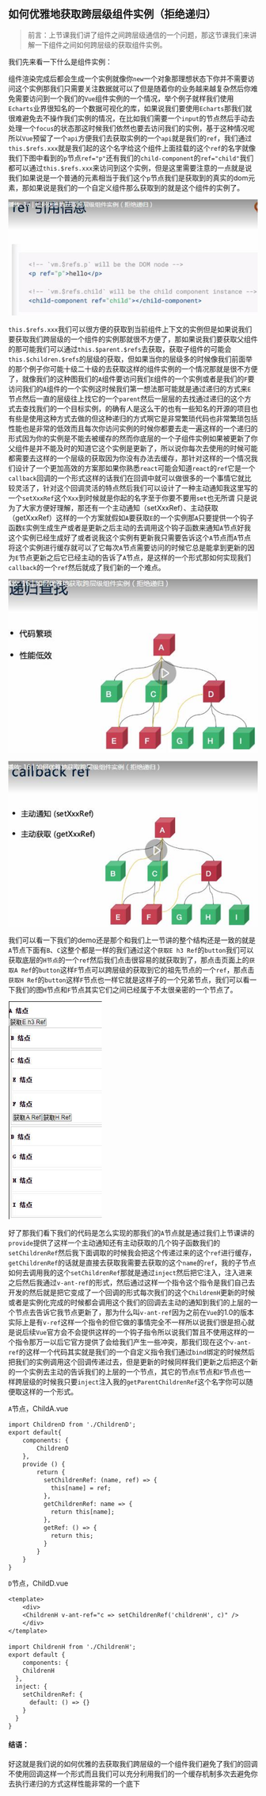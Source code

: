 ## 如何优雅地获取跨层级组件实例（拒绝递归）

> 前言：上节课我们讲了组件之间跨层级通信的一个问题，那这节课我们来讲解一下组件之间如何跨层级的获取组件实例。

我们先来看一下什么是组件实例：

组件渲染完成后都会生成一个实例就像你`new`一个对象那理想状态下你并不需要访问这个实例那我们只需要关注数据就可以了但是随着你的业务越来越复杂然后你难免需要访问到一个我们的`Vue`组件实例的一个情况，举个例子就样我们使用`Echarts`业界很知名的一个数据可视化的库，如果说我们要使用`Echarts`那我们就很难避免去不操作我们实例的情况，在比如我们需要一个`input`的节点然后手动去处理一个`focus`的状态那这时候我们依然也要去访问我们的实例，基于这种情况呢所以`Vue`预留了一个`api`方便我们去获取实例的一个`api`就是我们的`ref`，我们通过`this.$refs.xxx`就是我们起的这个名字给这个组件上面挂载的这个`ref`的名字就像我们下图中看到的`p`节点`ref="p"`还有我们的`child-component`的`ref="child"`我们都可以通过`this.$refs.xxx`来访问到这个实例，但是这里需要注意的一点就是说我们如果说是一个普通的元素相当于我们这个`p`节点我们是获取到的真实的dom元素，那如果说是我们的一个自定义组件那么获取到的就是这个组件的实例了。

![image](./1.jpg)

`this.$refs.xxx`我们可以很方便的获取到当前组件上下文的实例但是如果说我们要获取我们跨层级的一个组件的实例那就很不方便了，那如果说我们要获取父组件的那可能我们可以通过`this.$parent.$refs`去获取，获取子组件的可能会`this.$children.$refs`的层级的获取，但如果当你的层级多的时候像我们前面举的那个例子你可能十级二十级的去获取这样的组件实例的一个情况那就是很不方便了，就像我们的这种图我们的`A`组件要访问我们`E`组件的一个实例或者是我们的`F`要访问我们的`A`组件的一个实例这时候我们第一想法那可能就是通过递归的方式来`E`节点然后一直的层级往上找它的一个`parent`然后一层层的去找通过递归的这个方式去查找我们的一个目标实例，的确有人是这么干的也有一些知名的开源的项目也有些是使用这种方式去做的但这种递归的方式啊它是非常繁琐代码也非常繁琐包括性能也是非常的低效而且每次你访问实例的时候你都要去走一遍这样的一个递归的形式因为你的实例是不能去被缓存的然而你底层的一个子组件实例如果被更新了你父组件是并不能及时的知道它这个实例是更新了，所以说你每次去使用的时候可能都需要去这样的一个层级的获取因为你没有办法去缓存，那针对这样的一个情况我们设计了一个更加高效的方案那如果你熟悉`react`可能会知道`react`的`ref`它是一个`callback`回调的一个形式这样的话我们在回调中就可以做很多的一个事情它就比较灵活了，针对这个回调灵活的特点然后我们可以设计了一种主动通知我这里写的一个`setXxxRef`这个`Xxx`到时候就是你起的名字至于你要不要用`set`也无所谓
只是说为了大家方便好理解，那还有一个主动通知（setXxxRef）、主动获取（getXxxRef）这样的一个方案就假如`A`要获取`E`的一个实例那`A`只要提供一个钩子函数`E`实例生成生产或者是更新之后主动的去调用这个钩子函数来通知`A`节点好我这个实例已经生成好了或者说我这个实例有更新我只需要告诉这个`A`节点而`A`节点将这个实例进行缓存就可以了它每次`A`节点需要访问的时候它总是能拿到更新的因为`E`节点更新之后它已经主动的告诉了`A`节点，是这样的一个形式那如何实现我们`callback`的一个`ref`然后就成了我们新的一个难点。


![image](./2.jpg)

![image](./3.jpg)


我们可以看一下我们的demo还是那个和我们上一节讲的整个结构还是一致的就是`A`节点下面有`B`、`C`这整个都是一样的我们通过这个`获取E h3 Ref`的`button`我们可以获取底层的`H节点`的一个`ref`然后我们点击很容易的就获取到了，那点击页面上的`获取A Ref`的`button`这样`F`节点可以跨层级的获取到它的祖先节点的一个`ref`，那点击`获取H Ref`的`button`这样`F`节点也一样它就是这样子的一个兄弟节点，我们可以看一下我们的图`H`节点和`F`节点其实它们之间已经属于不太很亲密的一个节点了。


![image](./4.jpg)


好了那我们看下我们的代码是怎么实现的那我们的`A`节点就是通过我们上节课讲的`provide`提供了这样一个主动通知还有主动获取的几个钩子函数我们的`setChildrenRef`然后我下面调取的时候我会把这个传递过来的这个`ref`进行缓存，`getChildrenRef`的话就是直接去获取我需要去获取的这个`name`的`ref`，我的子节点如何去调用我的这个`setChildrenRef`那就是通过`inject`然后把它注入，注入进来之后然后我通过`v-ant-ref`的形式，然后通过这样一个指令这个指令是我们自己去开发的然后就是把它变成了一个回调的形式每次我们的这个`ChildrenH`更新的时候或者是实例化完成的时候都会调用这个我们的回调去主动的通知到我们的上层的一个节点去告诉它我节点更新了，那为什么叫`v-ant-ref`因为之前在`Vue`的1.0的版本
实际上是有`v-ref`这样一个指令的但它做的事情完全不一样所以说我们很是担心就是说后续`Vue`官方会不会提供这样的一个钩子指令所以说我们暂且不使用这样的一个指令那万一以后它官方提供了会给我们产生一些冲突，那我们现在这个`v-ant-ref`的这样一个代码其实就是我们的一个自定义指令我们通过`bind`绑定的时候然后把我们的实例调用这个回调传递过去，但是更新的时候同样我们更新之后把这个新的一个实例去主动的告诉我们的上层的一个节点，其它的节点`E`节点和`F`节点也一样跨层级的时候我只要`inject`注入我的`getParentChildrenRef`这个名字你可以随便取这样的一个形式。

`A`节点，ChildA.vue

```
import ChildrenD from './ChildrenD';
export default{
    components: {
        ChildrenD
    },
    provide () {
        return {
          setChildrenRef: (name, ref) => {
            this[name] = ref;
          },
          getChildrenRef: name => {
            return this[name];
          },
          getRef: () => {
            return this;
          }
        }
    }
}
```

`D`节点，ChildD.vue

```
<template>
    <div>
    <ChildrenH v-ant-ref="c => setChildrenRef('childrenH', c)" />
    </div>
</template>

import ChildrenH from './ChildrenH';
export default {
    components: {
    ChildrenH
  },
  inject: {
    setChildrenRef: {
      default: () => {}
    }
  }
}
```

#### 结语：

好这就是我们说的如何优雅的去获取我们跨层级的一个组件我们避免了我们的回调不使用回调这样一个形式而且我们可以充分利用我们的一个缓存机制多次去避免你去执行递归的方式这样性能非常的一个底下
